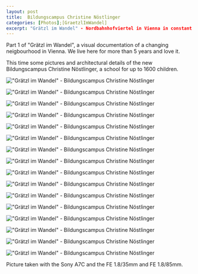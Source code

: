 ```yaml
---
layout: post
title:  Bildungscampus Christine Nöstlinger
categories: [Photos];[GraetzlImWandel]
excerpt: "Grätzl im Wandel" - Nordbahnhofviertel in Vienna in constant change, Part 1
---
```

Part 1 of "Grätzl im Wandel", a visual documentation of a changing neigbourhood in Vienna. We live here for more than 5 years and love it. 

This time some pictures and architectural details of the new Bildungscampus Christine Nöstlinger, a school for up to 1600 children. 

!["Grätzl im Wandel" - Bildungscampus Christine Nöstlinger](../images/20210131/bildungscampus_christine_noestlinger-01.jpg)

!["Grätzl im Wandel" - Bildungscampus Christine Nöstlinger](../images/20210131/bildungscampus_christine_noestlinger-02.jpg)

!["Grätzl im Wandel" - Bildungscampus Christine Nöstlinger](../images/20210131/bildungscampus_christine_noestlinger-03.jpg)

!["Grätzl im Wandel" - Bildungscampus Christine Nöstlinger](../images/20210131/bildungscampus_christine_noestlinger-04.jpg)

!["Grätzl im Wandel" - Bildungscampus Christine Nöstlinger](../images/20210131/bildungscampus_christine_noestlinger-05.jpg)

!["Grätzl im Wandel" - Bildungscampus Christine Nöstlinger](../images/20210131/bildungscampus_christine_noestlinger-06.jpg)

!["Grätzl im Wandel" - Bildungscampus Christine Nöstlinger](../images/20210131/bildungscampus_christine_noestlinger-07.jpg)

!["Grätzl im Wandel" - Bildungscampus Christine Nöstlinger](../images/20210131/bildungscampus_christine_noestlinger-08.jpg)

!["Grätzl im Wandel" - Bildungscampus Christine Nöstlinger](../images/20210131/bildungscampus_christine_noestlinger-09.jpg)

!["Grätzl im Wandel" - Bildungscampus Christine Nöstlinger](../images/20210131/bildungscampus_christine_noestlinger-10.jpg)

!["Grätzl im Wandel" - Bildungscampus Christine Nöstlinger](../images/20210131/bildungscampus_christine_noestlinger-11.jpg)

!["Grätzl im Wandel" - Bildungscampus Christine Nöstlinger](../images/20210131/bildungscampus_christine_noestlinger-12.jpg)

!["Grätzl im Wandel" - Bildungscampus Christine Nöstlinger](../images/20210131/bildungscampus_christine_noestlinger-13.jpg)

!["Grätzl im Wandel" - Bildungscampus Christine Nöstlinger](../images/20210131/bildungscampus_christine_noestlinger-14.jpg)

!["Grätzl im Wandel" - Bildungscampus Christine Nöstlinger](../images/20210131/bildungscampus_christine_noestlinger-15.jpg)

!["Grätzl im Wandel" - Bildungscampus Christine Nöstlinger](../images/20210131/bildungscampus_christine_noestlinger-16.jpg)

Picture taken with the Sony A7C and the FE 1.8/35mm and FE 1.8/85mm.
